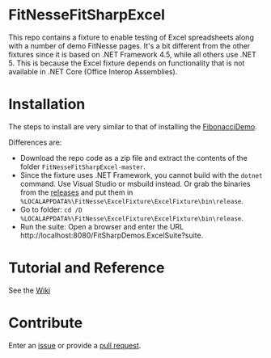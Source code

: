 # FitNesseFitSharpExcel
This repo contains a fixture to enable testing of Excel spreadsheets along with a number of demo FitNesse pages.
It's a bit different from the other fixtures since it is based on .NET Framework 4.5, while all others use .NET 5.
This is because the Excel fixture depends on functionality that is not available in .NET Core (Office Interop Assemblies).

# Installation
The steps to install are very similar to that of installing the [FibonacciDemo](../../../FitNesseFitSharpFibonacciDemo).

Differences are:
* Download the repo code as a zip file and extract the contents of the folder `FitNesseFitSharpExcel-master`. 
* Since the fixture uses .NET Framework, you cannot build with the `dotnet` command. Use Visual Studio or msbuild instead. Or grab the binaries from the [releases](../../releases) and put them in `%LOCALAPPDATA%\FitNesse\ExcelFixture\ExcelFixture\bin\release`.
* Go to folder: `cd /D %LOCALAPPDATA%\FitNesse\ExcelFixture\ExcelFixture\bin\release`.
* Run the suite: Open a browser and enter the URL http://localhost:8080/FitSharpDemos.ExcelSuite?suite.

# Tutorial and Reference
See the [Wiki](../../wiki)

# Contribute
Enter an [issue](../../issues) or provide a [pull request](../../pulls). 
